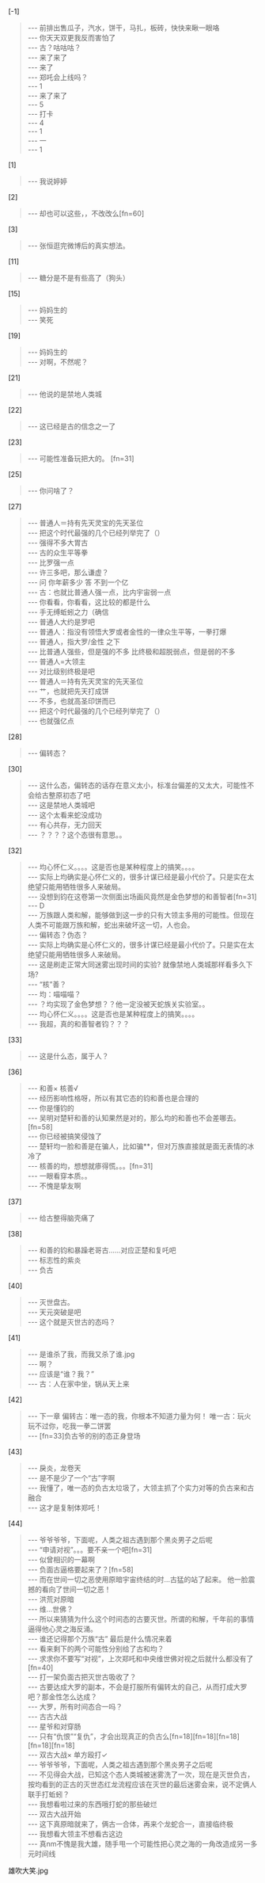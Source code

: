 
[-1] 
>--- 前排出售瓜子，汽水，饼干，马扎，板砖，快快来瞅一眼咯<br>
>--- 你天天双更我反而害怕了<br>
>--- 古？咕咕咕？<br>
>--- 来了来了<br>
>--- 来了<br>
>--- 郑吒会上线吗？<br>
>--- 1<br>
>--- 来了来了<br>
>--- 5<br>
>--- 打卡<br>
>--- 4<br>
>--- 1<br>
>--- 一<br>
>--- 1<br>

[1] 
>--- 我说婷婷<br>

[2] 
>--- 却也可以这些，，不改改么[fn=60]<br>

[3] 
>--- 张恒逛完微博后的真实想法。<br>

[11] 
>--- 糖分是不是有些高了（狗头）<br>

[15] 
>--- 妈妈生的<br>
>--- 笑死<br>

[19] 
>--- 妈妈生的<br>
>--- 对啊，不然呢？<br>

[21] 
>--- 他说的是禁地人类城<br>

[22] 
>--- 这已经是古的信念之一了<br>

[23] 
>--- 可能性准备玩把大的。 [fn=31]<br>

[25] 
>--- 你问啥了？<br>

[27] 
>--- 普通人＝持有先天灵宝的先天圣位<br>
>--- 把这个时代最强的几个已经列举完了（）<br>
>--- 强得不多大胃古<br>
>--- 古的众生平等拳<br>
>--- 比罗强一点<br>
>--- 许三多吧，那么谦虚？<br>
>--- 问 你年薪多少
答 不到一个亿<br>
>--- 古：也就比普通人强一点，比内宇宙弱一点<br>
>--- 你看看，你看看，这比较的都是什么<br>
>--- 手无缚蚯蚓之力（确信<br>
>--- 普通人大约是罗吧<br>
>--- 普通人：指没有领悟大罗或者金性的一律众生平等，一拳打爆<br>
>--- 普通人，指大罗/金性 之下<br>
>--- 比普通人强些，但是强的不多
比终极和超脱弱点，但是弱的不多<br>
>--- 普通人=大领主<br>
>--- 对比级别终极是吧<br>
>--- 普通人＝持有先天灵宝的先天圣位<br>
>--- 艹，也就把先天打成饼<br>
>--- 不多，也就高圣印饼而已<br>
>--- 把这个时代最强的几个已经列举完了（）<br>
>--- 也就强亿点<br>

[28] 
>--- 偏转态？<br>

[30] 
>--- 这什么态，偏转态的话存在意义太小，标准台偏差的又太大，可能性不会给古整原初态了吧<br>
>--- 这是禁地人类城吧<br>
>--- 这个太看来蛇没成功<br>
>--- 有心共存，无力回天<br>
>--- ？？？？这个态很有意思。。<br>

[32] 
>--- 均心怀仁义。。。。这是否也是某种程度上的搞笑。。。。<br>
>--- 实际上均确实是心怀仁义的，很多计谋已经是最小代价了。只是实在太绝望只能用牺牲很多人来破局。<br>
>--- 没想到钧在这卷第一次侧面出场画风竟然是金色梦想的和善智者[fn=31]<br>
>--- D<br>
>--- 万族跟人类和解，能够做到这一步的只有大领主多用的可能性。但现在人类不可能跟万族和解，蛇出来破坏这一切，人也会。<br>
>--- 偏转态？伪态？<br>
>--- 实际上均确实是心怀仁义的，很多计谋已经是最小代价了。只是实在太绝望只能用牺牲很多人来破局。<br>
>--- 这是刷走正常大同迷雾出现时间的实验?
就像禁地人类城那样看多久下场?<br>
>--- “核”善？<br>
>--- 均：喵喵喵？<br>
>--- ？均实现了金色梦想？？他一定没被天蛇族关实验室。。<br>
>--- 均心怀仁义。。。。这是否也是某种程度上的搞笑。。。。<br>
>--- 我超，真的和善智者钧？？？<br>

[33] 
>--- 这是什么态，属于人？<br>

[36] 
>--- 和善×
核善√<br>
>--- 经历影响性格呀，所以有其它态的钧和善也是合理的<br>
>--- 你是懂钧的<br>
>--- 吴明对楚轩和善的认知果然是对的，那么均的和善也不会差哪去。[fn=58]<br>
>--- 你已经被搞笑侵蚀了<br>
>--- 楚轩均一脸和善是在骗人，比如骗**，但对万族直接就是面无表情的冰冷了<br>
>--- 核善的均，想想就瘆得慌。。。[fn=31]<br>
>--- 一眼看穿本质。。<br>
>--- 不愧是挚友啊<br>

[37] 
>--- 给古整得脑壳痛了<br>

[38] 
>--- 和善的钧和暴躁老哥古……对应正楚和复吒吧<br>
>--- 标志性的紫炎<br>
>--- 负古<br>

[40] 
>--- 灭世盘古。<br>
>--- 天元突破是吧<br>
>--- 这个就是灭世古的态吗？<br>

[41] 
>--- 是谁杀了我，而我又杀了谁.jpg<br>
>--- 啊？<br>
>--- 应该是“谁？我？”<br>
>--- 古：人在家中坐，锅从天上来<br>

[42] 
>--- 下一章
偏转古：唯一态的我，你根本不知道力量为何！
唯一古：玩火玩不过你，吃我一拳二饼罢<br>
>--- [fn=33]负古爷的别的态正身登场<br>

[43] 
>--- 戾炎，龙卷天<br>
>--- 是不是少了一个“古”字啊<br>
>--- 我懂了，唯一态的负古太垃圾了，大领主抓了个实力对等的负古来和古融合<br>
>--- 这才是复制体郑吒！<br>

[44] 
>--- 爷爷爷爷，下面呢，人类之祖古遇到那个黑炎男子之后呢<br>
>--- “申请对视”。。。要不亲一个吧[fn=31]<br>
>--- 似曾相识的一幕啊<br>
>--- 负面古逼格要起来了？[fn=58]<br>
>--- 而在世间一切之恶使用原暗宇宙终结的时…古猛的站了起来。
他一脸震撼的看向了世间一切之恶！<br>
>--- 洪荒对原暗<br>
>--- 维…世佛？<br>
>--- 所以来猜猜为什么这个时间态的古要灭世。所谓的和解，千年前的事情逼得他心灵之海反涌。<br>
>--- 谁还记得那个万族“古” 最后是什么情况来着<br>
>--- 看来剩下的两个可能性分别给了古和均？<br>
>--- 求求你不要写“对视”，上次郑吒和中央维世佛对视之后就什么都没有了[fn=40]<br>
>--- 打一架负面古把灭世古吸收了？<br>
>--- 古要达成大罗的副本，不会是打服所有偏转太的自己，从而打成大罗吧？那金性怎么达成？<br>
>--- 大罗，所有时间态合一吗？<br>
>--- 古古大战<br>
>--- 星爷和对穿肠<br>
>--- 只有“仇恨”“复仇”，才会出现真正的负古么[fn=18][fn=18][fn=18][fn=18][fn=18]<br>
>--- 双古大战×
单方殴打✓<br>
>--- 爷爷爷爷，下面呢，人类之祖古遇到那个黑炎男子之后呢<br>
>--- 不见得会大战，已知这个态人类城被迷雾洗了一次，现在是灭世负古，按均看到的正古的灭世态红龙流程应该在灭世的最后迷雾会来，说不定俩人联手打蚯蚓？<br>
>--- 我想看啦过来的东西哦打蛇的那些破烂<br>
>--- 双古大战开始<br>
>--- 这下真原暗就来了，俩古一合体，再来个龙蛇合一，直接临终极<br>
>--- 我想看大领主不想看古这边<br>
>--- 真nm不愧是我大雄，随手甩一个可能性把心灵之海的一角改造成另一多元时间线

雄吹大笑.jpg<br>
